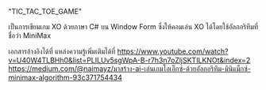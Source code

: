 "TIC_TAC_TOE_GAME" 

เป็นการเขียมเกม XO ด้วยภาษา C# บน Window Form 
ซึ่งให้คอมเล่น XO ได้โดยใช้อัลกอริทึมที่ชื่อว่า MiniMax 

เอกสารอ้างอิงได้ที่ แหล่งความรู้เพิ่มเติมได้ที่
https://www.youtube.com/watch?v=U40W4TLBHh0&list=PLILUv5sgWpA-B-r7h3n7oZljSKTILKNOt&index=2 
https://medium.com/@naimayz/มาสร้าง-ai-เล่นเกมโอเอ็กซ์-ด้วยอัลกอริทึม-มินิแม็กซ์-minimax-algorithm-93c371754434